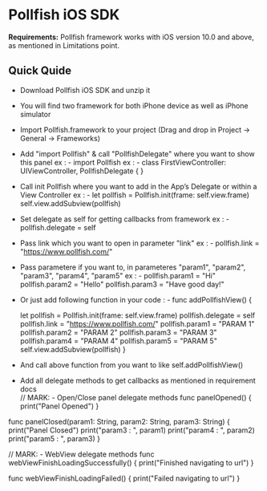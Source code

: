 # Pollfish iOS SDK

**Requirements:** Pollfish framework works with iOS version 10.0 and above, as mentioned in Limitations point.


## Quick Quide

* Download Pollfish iOS SDK and unzip it

* You will find two framework for both iPhone device as well as iPhone simulator

* Import Pollfish.framework to your project (Drag and drop in Project -> General -> Frameworks)

* Add "import Pollfish" & call "PollfishDelegate" where you want to show this panel
ex : - import Pollfish
ex : - class FirstViewController: UIViewController, PollfishDelegate {
}

* Call init Pollfish where you want to add in the App’s Delegate or within a View Controller 
ex : - let pollfish = Pollfish.init(frame: self.view.frame) 
self.view.addSubview(pollfish)

* Set delegate as self for getting callbacks from framework
ex : - pollfish.delegate = self

* Pass link which you want to open in parameter "link"
ex : - pollfish.link = "https://www.pollfish.com/"

* Pass parametere if you want to, in parameteres "param1", "param2", "param3", "param4", "param5"
ex : - pollfish.param1 = "Hi"
pollfish.param2 = "Hello"
pollfish.param3 = "Have good day!"

* Or just add following function in your code : -
func addPollfishView() {

    let pollfish = Pollfish.init(frame: self.view.frame)
    pollfish.delegate = self
    pollfish.link = "https://www.pollfish.com/"
    pollfish.param1 = "PARAM 1"
    pollfish.param2 = "PARAM 2"
    pollfish.param3 = "PARAM 3"
    pollfish.param4 = "PARAM 4"
    pollfish.param5 = "PARAM 5"
    self.view.addSubview(pollfish)
}

* And call above function from you want to like self.addPollfishView()

* Add all delegate methods to get callbacks as mentioned in requirement docs   
// MARK: - Open/Close panel delegate methods
func panelOpened() {
    print("Panel Opened")
}

func panelClosed(param1: String, param2: String, param3: String) {
    print("Panel Closed")
    print("param3 : ", param1)
    print("param4 : ", param2)
    print("param5 : ", param3)
}

// MARK: - WebView delegate methods
func webViewFinishLoadingSuccessfully() {
    print("Finished navigating to url")
}

func webViewFinishLoadingFailed() {
    print("Failed navigating to url")
}

